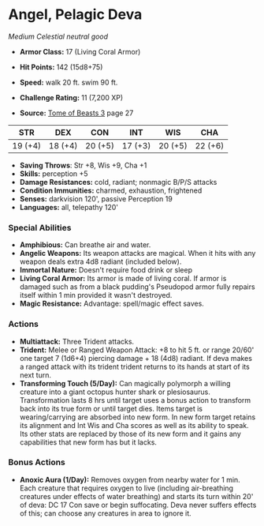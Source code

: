 # Angel, Pelagic Deva

*Medium* *Celestial* *neutral good*

- **Armor Class:** 17 (Living Coral Armor)
- **Hit Points:** 142 (15d8+75)
- **Speed:** walk 20 ft. swim 90 ft.

- **Challenge Rating:** 11 (7,200 XP)
- **Source:** [Tome of Beasts 3](https://koboldpress.com/kpstore/product/tome-of-beasts-3-for-5th-edition/) page 27

| STR | DEX | CON | INT | WIS | CHA |
| --- | --- | --- | --- | --- | --- |
| 19 (+4) | 18 (+4) | 20 (+5) | 17 (+3) | 20 (+5) | 22 (+6) |

- **Saving Throws**: Str +8, Wis +9, Cha +1
- **Skills:** perception +5
- **Damage Resistances:** cold, radiant; nonmagic B/P/S attacks
- **Condition Immunities:** charmed, exhaustion, frightened
- **Senses:** darkvision 120', passive Perception 19
- **Languages:** all, telepathy 120'

### Special Abilities

- **Amphibious:** Can breathe air and water.
- **Angelic Weapons:** Its weapon attacks are magical. When it hits with any weapon deals extra 4d8 radiant (included below).
- **Immortal Nature:** Doesn't require food drink or sleep
- **Living Coral Armor:** Its armor is made of living coral. If armor is damaged such as from a black pudding's Pseudopod armor fully repairs itself within 1 min provided it wasn't destroyed.
- **Magic Resistance:** Advantage: spell/magic effect saves.

### Actions

- **Multiattack:** Three Trident attacks.
- **Trident:** Melee or Ranged Weapon Attack: +8 to hit 5 ft. or range 20/60' one target 7 (1d6+4) piercing damage + 18 (4d8) radiant. If deva makes a ranged attack with its trident trident returns to its hands at start of its next turn.
- **Transforming Touch (5/Day):** Can magically polymorph a willing creature into a giant octopus hunter shark or plesiosaurus. Transformation lasts 8 hrs until target uses a bonus action to transform back into its true form or until target dies. Items target is wearing/carrying are absorbed into new form. In new form target retains its alignment and Int Wis and Cha scores as well as its ability to speak. Its other stats are replaced by those of its new form and it gains any capabilities that new form has but it lacks.

### Bonus Actions

- **Anoxic Aura (1/Day):** Removes oxygen from nearby water for 1 min. Each creature that requires oxygen to live (including air-breathing creatures under effects of water breathing) and starts its turn within 20' of deva: DC 17 Con save or begin suffocating. Deva never suffers effects of this; can choose any creatures in area to ignore it.


